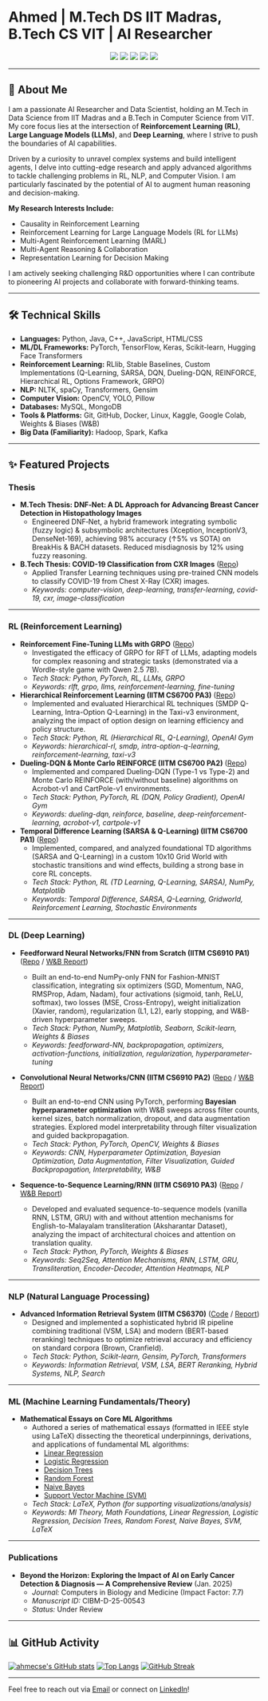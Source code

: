 # Ahmed | M.Tech DS IIT Madras, B.Tech CS VIT | AI Researcher

<!-- Optional: Add a compelling banner image here -->
<!-- ![Profile Banner](path/to/your/banner.png) -->

<p align="center">
  <a href="https://www.linkedin.com/in/ahmecse/" target="_blank"><img src="https://img.shields.io/badge/LinkedIn-ahmecse-blue?style=flat-square&logo=linkedin"></a>
  <a href="mailto:ahmecse@gmail.com"><img src="https://img.shields.io/badge/Email-Contact_Me-green?style=flat-square&logo=gmail"></a>
  <a href="https://github.com/ahmecse"><img src="https://img.shields.io/badge/GitHub-Profile-lightgrey?style=flat-square&logo=github"></a>
  <a href="https://www.kaggle.com/ahmecse" target="_blank"><img src="https://img.shields.io/badge/Kaggle-Top_5%25-blue?style=flat-square&logo=kaggle"></a>
  <a href="https://ahmecse.github.io/" target="_blank"><img src="https://img.shields.io/badge/Portfolio-Website-purple?style=flat-square&logo=google-chrome"></a>
  <!-- Optional: Add Google Scholar / ORCID / Semantic Scholar badges if applicable -->
  <!-- <a href="YOUR_SCHOLAR_LINK" target="_blank"><img src="https://img.shields.io/badge/Google_Scholar-Profile-blue?style=flat-square&logo=google-scholar"></a> -->
</p>

---

## 🚀 About Me

I am a passionate AI Researcher and Data Scientist, holding an M.Tech in Data Science from IIT Madras and a B.Tech in Computer Science from VIT. My core focus lies at the intersection of **Reinforcement Learning (RL)**, **Large Language Models (LLMs)**, and **Deep Learning**, where I strive to push the boundaries of AI capabilities.

Driven by a curiosity to unravel complex systems and build intelligent agents, I delve into cutting-edge research and apply advanced algorithms to tackle challenging problems in RL, NLP, and Computer Vision. I am particularly fascinated by the potential of AI to augment human reasoning and decision-making.

**My Research Interests Include:**
*   Causality in Reinforcement Learning
*   Reinforcement Learning for Large Language Models (RL for LLMs)
*   Multi-Agent Reinforcement Learning (MARL)
*   Multi-Agent Reasoning & Collaboration
*   Representation Learning for Decision Making

I am actively seeking challenging R&D opportunities where I can contribute to pioneering AI projects and collaborate with forward-thinking teams.

---

## 🛠️ Technical Skills

*   **Languages:** Python, Java, C++, JavaScript, HTML/CSS
*   **ML/DL Frameworks:** PyTorch, TensorFlow, Keras, Scikit-learn, Hugging Face Transformers
*   **Reinforcement Learning:** RLlib, Stable Baselines, Custom Implementations (Q-Learning, SARSA, DQN, Dueling-DQN, REINFORCE, Hierarchical RL, Options Framework, GRPO)
*   **NLP:** NLTK, spaCy, Transformers, Gensim
*   **Computer Vision:** OpenCV, YOLO, Pillow
*   **Databases:** MySQL, MongoDB
*   **Tools & Platforms:** Git, GitHub, Docker, Linux, Kaggle, Google Colab, Weights & Biases (W&B)
*   **Big Data (Familiarity):** Hadoop, Spark, Kafka

---

## ✨ Featured Projects

### Thesis

*   **M.Tech Thesis: DNF‑Net: A DL Approach for Advancing Breast Cancer Detection in Histopathology Images**
    *   Engineered DNF‑Net, a hybrid framework integrating symbolic (fuzzy logic) & subsymbolic architectures (Xception, InceptionV3, DenseNet‑169), achieving 98% accuracy (↑5% vs SOTA) on BreakHis & BACH datasets. Reduced misdiagnosis by 12% using fuzzy reasoning.
*   **B.Tech Thesis: COVID-19 Classification from CXR Images** ([Repo](https://github.com/ahmecse/BSc-Thesis-COVID19-CXR-TransferLearning))
    *   Applied Transfer Learning techniques using pre-trained CNN models to classify COVID-19 from Chest X-Ray (CXR) images.
    *   *Keywords: computer-vision, deep-learning, transfer-learning, covid-19, cxr, image-classification*
---

### RL (Reinforcement Learning)

*   **Reinforcement Fine-Tuning LLMs with GRPO** ([Repo](https://github.com/ahmecse/Reinforcement-Fine-Tuning-LLMs-with-GRPO))
     *   Investigated the efficacy of GRPO for RFT of LLMs, adapting models for complex reasoning and strategic tasks (demonstrated via a Wordle-style game with Qwen 2.5 7B).
    *   *Tech Stack: Python, PyTorch, RL, LLMs, GRPO*
    *   *Keywords: rlft, grpo, llms, reinforcement-learning, fine-tuning*
*   **Hierarchical Reinforcement Learning (IITM CS6700 PA3)** ([Repo](https://github.com/ahmecse/RL-Assignments-3-IITM-CS6700))
    *   Implemented and evaluated Hierarchical RL techniques (SMDP Q-Learning, Intra-Option Q-Learning) in the Taxi-v3 environment, analyzing the impact of option design on learning efficiency and policy structure.
    *   *Tech Stack: Python, RL (Hierarchical RL, Q-Learning), OpenAI Gym*
    *   *Keywords: hierarchical-rl, smdp, intra-option-q-learning, reinforcement-learning, taxi-v3*
*   **Dueling-DQN & Monte Carlo REINFORCE (IITM CS6700 PA2)** ([Repo](https://github.com/ahmecse/RL-Assignments-2-IITM-CS6700))
    *   Implemented and compared Dueling-DQN (Type-1 vs Type-2) and Monte Carlo REINFORCE (with/without baseline) algorithms on Acrobot-v1 and CartPole-v1 environments.
    *   *Tech Stack: Python, PyTorch, RL (DQN, Policy Gradient), OpenAI Gym*
    *   *Keywords: dueling-dqn, reinforce, baseline, deep-reinforcement-learning, acrobot-v1, cartpole-v1*
*   **Temporal Difference Learning (SARSA & Q-Learning) (IITM CS6700 PA1)** ([Repo](https://github.com/ahmecse/RL-Assignments-1-IITM-CS6700))
    *   Implemented, compared, and analyzed foundational TD algorithms (SARSA and Q-Learning) in a custom 10x10 Grid World with stochastic transitions and wind effects, building a strong base in core RL concepts.
    *   *Tech Stack: Python, RL (TD Learning, Q-Learning, SARSA), NumPy, Matplotlib*
    *   *Keywords: Temporal Difference, SARSA, Q-Learning, Gridworld, Reinforcement Learning, Stochastic Environments*
---
### DL (Deep Learning)

*   **Feedforward Neural Networks/FNN from Scratch (IITM CS6910 PA1)** ([Repo](https://github.com/ahmecse/DL-Assignments-1-IITM-CS6910) / [W&B Report](https://wandb.ai/ahmecse/GPT100/reports/Assignment-1---Vmlldzo3MTg4Mjkw))  
    *   Built an end-to-end NumPy-only FNN for Fashion-MNIST classification, integrating six optimizers (SGD, Momentum, NAG, RMSProp, Adam, Nadam), four activations (sigmoid, tanh, ReLU, softmax), two losses (MSE, Cross-Entropy), weight initialization (Xavier, random), regularization (L1, L2), early stopping, and W&B-driven hyperparameter sweeps.  
    *   *Tech Stack: Python, NumPy, Matplotlib, Seaborn, Scikit-learn, Weights & Biases*  
    *   *Keywords: feedforward-NN, backpropagation, optimizers, activation-functions, initialization, regularization, hyperparameter-tuning*

*   **Convolutional Neural Networks/CNN (IITM CS6910 PA2)** ([Repo](https://github.com/ahmecse/DL-Assignments-2-IITM-CS6910) / [W&B Report](https://yourdomain.com/DNF-Net-report.pdf))  
    *   Built an end-to-end CNN using PyTorch, performing **Bayesian hyperparameter optimization** with W&B sweeps across filter counts, kernel sizes, batch normalization, dropout, and data augmentation strategies. Explored model interpretability through filter visualization and guided backpropagation.
    *   *Tech Stack: Python, PyTorch, OpenCV, Weights & Biases*
    *   *Keywords: CNN, Hyperparameter Optimization, Bayesian Optimization, Data Augmentation, Filter Visualization, Guided Backpropagation, Interpretability, W&B*

*   **Sequence-to-Sequence Learning/RNN (IITM CS6910 PA3)** ([Repo](https://github.com/ahmecse/DL-Assignments-3-IITM-CS6910) / [W&B Report](https://yourdomain.com/DNF-Net-report.pdf))  
     *   Developed and evaluated sequence-to-sequence models (vanilla RNN, LSTM, GRU) with and without attention mechanisms for English-to-Malayalam transliteration (Aksharantar Dataset), analyzing the impact of architectural choices and attention on translation quality.
      *   *Tech Stack: Python, PyTorch, Weights & Biases*
      *   *Keywords: Seq2Seq, Attention Mechanisms, RNN, LSTM, GRU, Transliteration, Encoder-Decoder, Attention Heatmaps, NLP*

---

### NLP (Natural Language Processing)

*   **Advanced Information Retrieval System (IITM CS6370)** ([Code](https://github.com/ahmecse/CS6370-NLP-IR-System-Project-IITM) / [Report](https://drive.google.com/file/d/1oc0HhdfTnjuEQa3Boq1MfmySBWtyttWn/view?usp=sharing))
      *   Designed and implemented a sophisticated hybrid IR pipeline combining traditional (VSM, LSA) and modern (BERT-based reranking) techniques to optimize retrieval accuracy and efficiency on standard corpora (Brown, Cranfield).
      *   *Tech Stack: Python, Scikit-learn, Gensim, PyTorch, Transformers*
      *   *Keywords: Information Retrieval, VSM, LSA, BERT Reranking, Hybrid Systems, NLP, Search*

---
### ML (Machine Learning Fundamentals/Theory)

*   **Mathematical Essays on Core ML Algorithms**
    *   Authored a series of mathematical essays (formatted in IEEE style using LaTeX) dissecting the theoretical underpinnings, derivations, and applications of fundamental ML algorithms:
        *   [Linear Regression](https://github.com/ahmecse/A-Mathematical-essay-on-linear-regression)
        *   [Logistic Regression](https://github.com/ahmecse/Mathematical-essay-on-Logistic-Regression)
        *   [Decision Trees](https://github.com/ahmecse/A-Mathematical-essay-on-decision-trees)
        *   [Random Forest](https://github.com/ahmecse/A-Mathematical-essay-on-Random-Forest)
        *   [Naive Bayes](https://github.com/ahmecse/Mathematical-essay-on-naive-Bayes-classifier)
        *   [Support Vector Machine (SVM)](https://github.com/ahmecse/A-Mathematical-Essay-on-Support-Vector-Machine)
    *   *Tech Stack: LaTeX, Python (for supporting visualizations/analysis)*
    *   *Keywords: Ml Theory, Math Foundations, Linear Regression, Logistic Regression, Decision Trees, Random Forest, Naive Bayes, SVM, LaTeX*

---
###  Publications
*   **Beyond the Horizon: Exploring the Impact of AI on Early Cancer Detection & Diagnosis — A Comprehensive Review** (Jan. 2025)
    *   *Journal:* Computers in Biology and Medicine (Impact Factor: 7.7)
    *   *Manuscript ID:* CIBM-D-25-00543
    *   *Status:* Under Review
---
## 📊 GitHub Activity

[![ahmecse's GitHub stats](https://github-readme-stats.vercel.app/api?username=ahmecse&show_icons=true&theme=radical)](https://github.com/ahmecse)
[![Top Langs](https://github-readme-stats.vercel.app/api/top-langs/?username=ahmecse&layout=compact&theme=radical)](https://github.com/ahmecse)
[![GitHub Streak](https://github-readme-streak-stats.herokuapp.com/?user=ahmecse&theme=radical)](https://github.com/ahmecse)

---

Feel free to reach out via [Email](mailto:ahmecse@gmail.com) or connect on [LinkedIn](https://www.linkedin.com/in/ahmecse/)!

